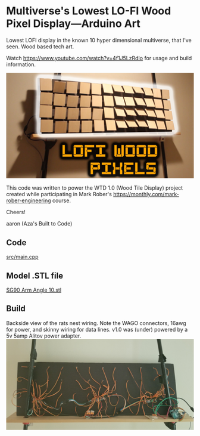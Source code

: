   # Multiverse's Lowest LO-FI Wood Pixel Display—Arduino Art 
  Lowest LOFI display in the known 10 hyper dimensional multiverse, that I've seen.  Wood based tech art.
  
  Watch https://www.youtube.com/watch?v=4f1J5LzRdIo for usage and build information.
  
  ![alt text](assets/wtd1.0_thumb.jpg)
  
  This code was written to power the WTD 1.0 (Wood Tile Display) project 
  created while participating in Mark Rober's 
  https://monthly.com/mark-rober-engineering course.
  

  Cheers!
  
  aaron (Aza's Built to Code)

  
  ## Code
  [src/main.cpp](src/main.cpp)
  
  ## Model .STL file
  [SG90 Arm Angle 10.stl](models/SG90%20Arm%20Angle%2010.stl)
  <!-- https://github.com/aaronse/ServoPixelDisplay/blob/main/models/SG90%20Arm%20Angle%2010.stl -->
  
  ## Build

  Backside view of the rats nest wiring.  Note the WAGO connectors, 16awg for power, and skinny wiring for data lines.  v1.0 was (under) powered by a 5v 5amp Alitov power adapter.
  ![WTD v1.0 backside rats nest](assets/wtd1.0_backside_rats_nest.jpg)
